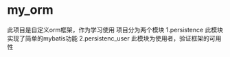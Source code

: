 # my_orm

此项目是自定义orm框架，作为学习使用
项目分为两个模块
1.persistence
  此模块实现了简单的mybatis功能
2.persistenc_user
  此模块为使用者，验证框架的可用性
